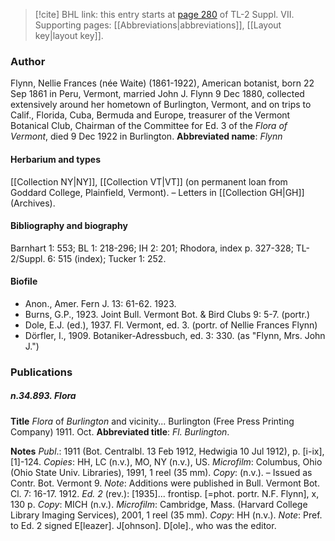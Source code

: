 > [!cite] BHL link: this entry starts at [page 280](https://www.biodiversitylibrary.org/page/33259784) of TL-2 Suppl. VII.
> Supporting pages: [[Abbreviations|abbreviations]], [[Layout key|layout key]].

### Author

Flynn, Nellie Frances (née Waite) (1861-1922), American botanist, born 22 Sep 1861 in Peru, Vermont, married John J. Flynn 9 Dec 1880, collected extensively around her hometown of Burlington, Vermont, and on trips to Calif., Florida, Cuba, Bermuda and Europe, treasurer of the Vermont Botanical Club, Chairman of the Committee for Ed. 3 of the *Flora of Vermont*, died 9 Dec 1922 in Burlington. 
**Abbreviated name**: *Flynn*

#### Herbarium and types

[[Collection NY|NY]], [[Collection VT|VT]] (on permanent loan from Goddard College, Plainfield, Vermont). – Letters in [[Collection GH|GH]] (Archives).

#### Bibliography and biography

Barnhart 1: 553; BL 1: 218-296; IH 2: 201; Rhodora, index p. 327-328; TL-2/Suppl. 6: 515 (index); Tucker 1: 252.

#### Biofile

- Anon., Amer. Fern J. 13: 61-62. 1923.
- Burns, G.P., 1923. Joint Bull. Vermont Bot. & Bird Clubs 9: 5-7. (portr.)
- Dole, E.J. (ed.), 1937. Fl. Vermont, ed. 3. (portr. of Nellie Frances Flynn)
- Dörfler, I., 1909. Botaniker-Adressbuch, ed. 3: 330. (as "Flynn, Mrs. John J.")

### Publications

##### n.34.893. Flora

**Title**
*Flora* of *Burlington* and vicinity... Burlington (Free Press Printing Company) 1911. Oct.
**Abbreviated title**: *Fl. Burlington*.

**Notes**
*Publ*.: 1911 (Bot. Centralbl. 13 Feb 1912, Hedwigia 10 Jul 1912), p. \[i-ix\], \[1\]-124. *Copies*: HH, LC (n.v.), MO, NY (n.v.), US. *Microfilm*: Columbus, Ohio (Ohio State Univ. Libraries), 1991, 1 reel (35 mm). *Copy*: (n.v.). – Issued as Contr. Bot. Vermont 9.
*Note*: Additions were published in Bull. Vermont Bot. Cl. 7: 16-17. 1912.
*Ed. 2* (rev.): \[1935\]... frontisp. \[=phot. portr. N.F. Flynn\], x, 130 p. *Copy*: MICH (n.v.).
*Microfilm*: Cambridge, Mass. (Harvard College Library Imaging Services), 2001, 1 reel (35 mm). *Copy*: HH (n.v.).
*Note*: Pref. to Ed. 2 signed E\[leazer\]. J\[ohnson\]. D\[ole\]., who was the editor.

